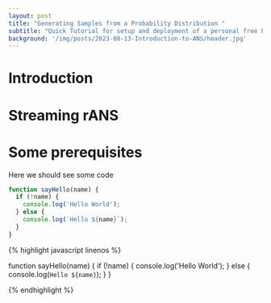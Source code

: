 ```yaml
---
layout: post
title: "Generating Samples from a Probability Distribution "
subtitle: "Quick Tutorial for setup and deployment of a personal free blog."
background: '/img/posts/2023-08-13-Introduction-to-ANS/header.jpg'
---
```

# Introduction


# Streaming rANS
  

#  Some prerequisites
Here we should see some code

```javascript
function sayHello(name) {
  if (!name) {
    console.log('Hello World');
  } else {
    console.log(`Hello ${name}`);
  }
}
```

{% highlight javascript linenos %}

function sayHello(name) {
  if (!name) {
    console.log('Hello World');
  } else {
    console.log(`Hello ${name}`);
  }
}

{% endhighlight %}

